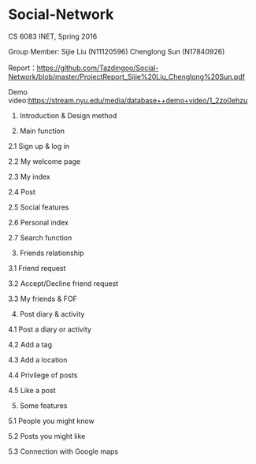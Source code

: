 # Social-Network

CS 6083 INET, Spring 2016

Group Member:
Sijie Liu (N11120596)
Chenglong Sun (N17840926)

Report：https://github.com/Tazdingoo/Social-Network/blob/master/ProjectReport_Sijie%20Liu_Chenglong%20Sun.pdf

Demo video:https://stream.nyu.edu/media/database++demo+video/1_2zo0ehzu

1. Introduction & Design method

2. Main function

  2.1 Sign up & log in

  2.2 My welcome page

  2.3 My index

  2.4 Post

  2.5 Social features

  2.6 Personal index

  2.7 Search function

3. Friends relationship

  3.1 Friend request

  3.2 Accept/Decline friend request

  3.3 My friends & FOF

4. Post diary & activity

  4.1 Post a diary or activity

  4.2 Add a tag

  4.3 Add a location

  4.4 Privilege of posts

  4.5 Like a post

5. Some features

  5.1 People you might know

  5.2 Posts you might like

  5.3 Connection with Google maps
